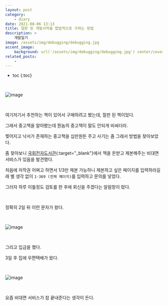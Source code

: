 ```yaml
---
layout: post
category:
    - diary
date: 2021-08-06 13:13
title: 절판 된 개발서적을 합법적으로 구하는 방법
description: >
    개발일기
image: /assets/img/debugging/debugging.jpg
accent_image:
    background: url('/assets/img/debugging/debugging.jpg') center/cover
related_posts:
    -
---
```


* toc
{:toc}
  
<br />

![image](https://user-images.githubusercontent.com/71188307/128454660-ea85b677-9c54-485b-a6c7-373ab1ce3dc4.png)

<br />

여기저기서 추천하는 책이 있어서 구매하려고 봤는데, 절판 된 책이었다.

그래서 중고책을 알아봤는데 뭔놈의 중고책이 말도 안되게 비싸더라.

찢어지고 낙서가 존재하는 중고책을 십만원돈 주고 사기는 좀 그래서 방법을 찾아보았다.

좀 찾아보니 [국회전자도서관](https://www.nanet.go.kr/main.do){:target="_blank"}에서 책을 돈받고 제본해주는 비대면 서비스가 있음을 발견했다.

처음에 저작권 어쩌고 하면서 1/3만 제본 가능하니 제본하고 싶은 페이지를 입력하라길래 별 생각 없이 `1-369 (전체 페이지)`를 입력하고 문의를 넣었다.

그러자 하루 이틀정도 검토를 한 후에 회신을 주겠다는 알람창이 떴다.

<br />

정확히 2일 뒤 이런 문자가 왔다.

<br />

![image](https://user-images.githubusercontent.com/71188307/128454891-5919595e-f1f9-4230-b8a1-217cbfff40da.png)

<br />

그리고 입금을 했다.

3일 후 집에 우편택배가 왔다.

<br />

![image](https://user-images.githubusercontent.com/71188307/128454971-9918de28-916f-449e-9767-666a5fb4c9d3.png)

<br />

요즘 비대면 서비스가 참 끝내준다는 생각이 든다.
